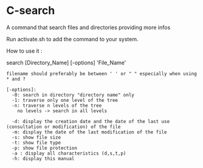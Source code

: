 # C-search
A command that search files and directories providing more infos

Run activate.sh to add the command to your system.

How to use it :

search [Directory_Name] [-options] 'File_Name'

    filename should preferably be between ' ' or " " especially when using * and ?
    
    [-options]:
      -0: search in directory "directory name" only
      -1: traverse only one level of the tree
      -n: traverse n levels of the tree
        no levels -> search in all levels

      -d: display the creation date and the date of the last use (consultation or modification) of the file
      -m: display the date of the last modification of the file
      -s: show file size
      -t: show file type
      -p: show file protection
      -a : display all characteristics (d,s,t,p)
      -h: display this manual

